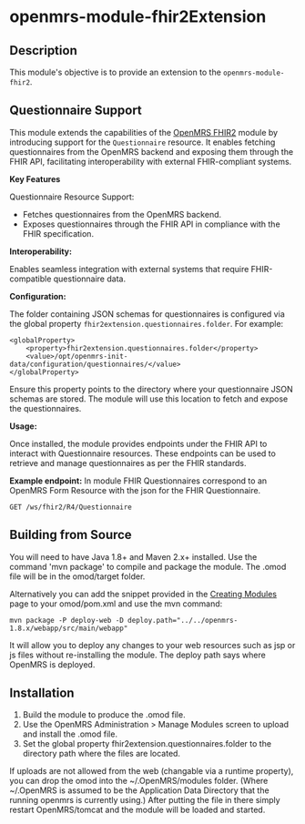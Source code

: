 
openmrs-module-fhir2Extension
==========================


Description
-----------
This module's objective is to provide an extension to the `openmrs-module-fhir2`.

## Questionnaire Support

This module extends the capabilities of the [OpenMRS FHIR2](https://github.com/openmrs/openmrs-module-fhir2) module by introducing support for the `Questionnaire` resource. It enables fetching questionnaires from the OpenMRS backend and exposing them through the FHIR API, facilitating interoperability with external FHIR-compliant systems.

**Key Features**

Questionnaire Resource Support:
- Fetches questionnaires from the OpenMRS backend.
- Exposes questionnaires through the FHIR API in compliance with the   
  FHIR specification.

**Interoperability:**

Enables seamless integration with external systems that require FHIR-compatible questionnaire data.

**Configuration:**

The folder containing JSON schemas for questionnaires is configured via the global property `fhir2extension.questionnaires.folder`. For example:

    <globalProperty>
	    <property>fhir2extension.questionnaires.folder</property>
	    <value>/opt/openmrs-init-data/configuration/questionnaires/</value>
	</globalProperty>

Ensure this property points to the directory where your questionnaire JSON schemas are stored. The module will use this location to fetch and expose the questionnaires.

**Usage:**

Once installed, the module provides endpoints under the FHIR API to interact with Questionnaire resources. These endpoints can be used to retrieve and manage questionnaires as per the FHIR standards.

**Example endpoint:**
In module FHIR Questionnaires correspond to an OpenMRS Form Resource with the json for the FHIR Questionnaire.

    GET /ws/fhir2/R4/Questionnaire

Building from Source
--------------------
You will need to have Java 1.8+ and Maven 2.x+ installed.  Use the command 'mvn package' to
compile and package the module.  The .omod file will be in the omod/target folder.

Alternatively you can add the snippet provided in the [Creating Modules](https://wiki.openmrs.org/x/cAEr) page to your
omod/pom.xml and use the mvn command:

    mvn package -P deploy-web -D deploy.path="../../openmrs-1.8.x/webapp/src/main/webapp"

It will allow you to deploy any changes to your web
resources such as jsp or js files without re-installing the module. The deploy path says
where OpenMRS is deployed.

Installation
------------
1. Build the module to produce the .omod file.
2. Use the OpenMRS Administration > Manage Modules screen to upload and install the .omod file.
3. Set the global property fhir2extension.questionnaires.folder to the directory path where the files are located.

If uploads are not allowed from the web (changable via a runtime property), you can drop the omod
into the ~/.OpenMRS/modules folder.  (Where ~/.OpenMRS is assumed to be the Application
Data Directory that the running openmrs is currently using.)  After putting the file in there
simply restart OpenMRS/tomcat and the module will be loaded and started.
